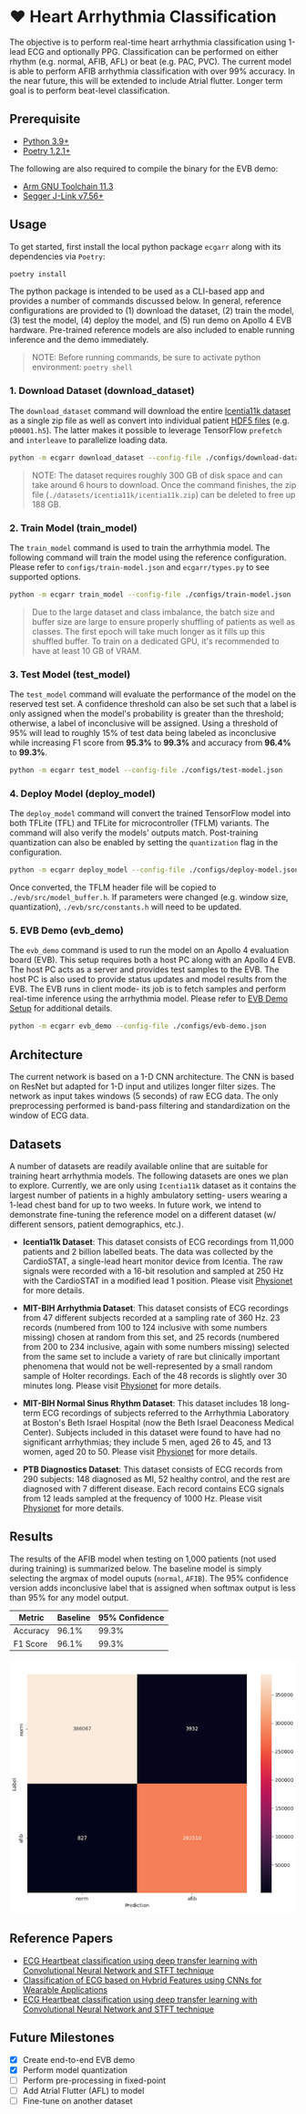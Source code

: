 # ♥️ Heart Arrhythmia Classification

The objective is to perform real-time heart arrhythmia classification using 1-lead ECG and optionally PPG. Classification can be performed on either rhythm (e.g. normal, AFIB, AFL) or beat (e.g. PAC, PVC). The current model is able to perform AFIB arrhythmia classification with over 99% accuracy. In the near future, this will be extended to include Atrial flutter. Longer term goal is to perform beat-level classification.

## Prerequisite

* [Python 3.9+](https://www.python.org)
* [Poetry 1.2.1+](https://python-poetry.org/docs/#installation)

The following are also required to compile the binary for the EVB demo:

* [Arm GNU Toolchain 11.3](https://developer.arm.com/downloads/-/arm-gnu-toolchain-downloads)
* [Segger J-Link v7.56+](https://www.segger.com/downloads/jlink/)

## Usage

To get started, first install the local python package `ecgarr` along with its dependencies via `Poetry`:

```bash
poetry install
```

The python package is intended to be used as a CLI-based app and provides a number of commands discussed below. In general, reference configurations are provided to (1) download the dataset, (2) train the model, (3) test the model, (4) deploy the model, and (5) run demo on Apollo 4 EVB hardware. Pre-trained reference models are also included to enable running inference and the demo immediately.

> NOTE: Before running commands, be sure to activate python environment: `poetry shell`

### 1. Download Dataset (download_dataset)

The `download_dataset` command will download the entire [Icentia11k dataset](https://physionet.org/content/icentia11k-continuous-ecg/1.0/) as a single zip file as well as convert into individual patient [HDF5 files](https://www.hdfgroup.org/solutions/hdf5/) (e.g. `p00001.h5`). The latter makes it possible to leverage TensorFlow `prefetch` and `interleave` to parallelize loading data.

```bash
python -m ecgarr download_dataset --config-file ./configs/download-dataset.json
```

> NOTE: The dataset requires roughly 300 GB of disk space and can take around 6 hours to download. Once the command finishes, the zip file (`./datasets/icentia11k/icentia11k.zip`) can be deleted to free up 188 GB.

### 2. Train Model (train_model)

The `train_model` command is used to train the arrhythmia model. The following command will train the model using the reference configuration. Please refer to `configs/train-model.json` and `ecgarr/types.py` to see supported options.

```bash
python -m ecgarr train_model --config-file ./configs/train-model.json
```

> Due to the large dataset and class imbalance, the batch size and buffer size are large to ensure properly shuffling of patients as well as classes. The first epoch will take much longer as it fills up this shuffled buffer. To train on a dedicated GPU, it's recommended to have at least 10 GB of VRAM.

### 3. Test Model (test_model)

The `test_model` command will evaluate the performance of the model on the reserved test set. A confidence threshold can also be set such that a label is only assigned when the model's probability is greater than the threshold; otherwise, a label of inconclusive will be assigned. Using a threshold of 95% will lead to roughly 15% of test data being labeled as inconclusive while increasing F1 score from __95.3%__ to __99.3%__ and accuracy from __96.4%__ to __99.3%__.

```bash
python -m ecgarr test_model --config-file ./configs/test-model.json
```

### 4. Deploy Model (deploy_model)

The `deploy_model` command will convert the trained TensorFlow model into both TFLite (TFL) and TFLite for microcontroller (TFLM) variants. The command will also verify the models' outputs match. Post-training quantization can also be enabled by setting the `quantization` flag in the configuration.

```bash
python -m ecgarr deploy_model --config-file ./configs/deploy-model.json
```

Once converted, the TFLM header file will be copied to `./evb/src/model_buffer.h`. If parameters were changed (e.g. window size, quantization), `./evb/src/constants.h` will need to be updated.

### 5. EVB Demo (evb_demo)

The `evb_demo` command is used to run the model on an Apollo 4 evaluation board (EVB). This setup requires both a host PC along with an Apollo 4 EVB. The host PC acts as a server and provides test samples to the EVB. The host PC is also used to provide status updates and model results from the EVB. The EVB runs in client mode- its job is to fetch samples and perform real-time inference using the arrhythmia model. Please refer to [EVB Demo Setup](./docs/evb_demo.md) for additional details.

```bash
python -m ecgarr evb_demo --config-file ./configs/evb-demo.json
```

## Architecture

The current network is based on a 1-D CNN architecture. The CNN is based on ResNet but adapted for 1-D input and utilizes longer filter sizes. The network as input takes windows (5 seconds) of raw ECG data. The only preprocessing performed is band-pass filtering and standardization on the window of ECG data.

## Datasets

A number of datasets are readily available online that are suitable for training heart arrhythmia models. The following datasets are ones we plan to explore. Currently, we are only using `Icentia11k` dataset as it contains the largest number of patients in a highly ambulatory setting- users wearing a 1-lead chest band for up to two weeks. In future work, we intend to demonstrate fine-tuning the reference model on a different dataset (w/ different sensors, patient demographics, etc.).

* __Icentia11k Dataset__: This dataset consists of ECG recordings from 11,000 patients and 2 billion labelled beats. The data was collected by the CardioSTAT, a single-lead heart monitor device from Icentia. The raw signals were recorded with a 16-bit resolution and sampled at 250 Hz with the CardioSTAT in a modified lead 1 position. Please visit [Physionet](https://physionet.org/content/icentia11k-continuous-ecg/1.0/) for more details.

* __MIT-BIH Arrhythmia Dataset__: This dataset consists of ECG recordings from 47 different subjects recorded at a sampling rate of 360 Hz. 23 records (numbered from 100 to 124 inclusive with some numbers missing) chosen at random from this set, and 25 records (numbered from 200 to 234 inclusive, again with some numbers missing) selected from the same set to include a variety of rare but clinically important phenomena that would not be well-represented by a small random sample of Holter recordings. Each of the 48 records is slightly over 30 minutes long. Please visit [Physionet](https://physionet.org/content/mitdb/1.0.0/) for more details.

* __MIT-BIH Normal Sinus Rhythm Dataset__: This dataset includes 18 long-term ECG recordings of subjects referred to the Arrhythmia Laboratory at Boston's Beth Israel Hospital (now the Beth Israel Deaconess Medical Center). Subjects included in this dataset were found to have had no significant arrhythmias; they include 5 men, aged 26 to 45, and 13 women, aged 20 to 50. Please visit [Physionet](https://physionet.org/content/nsrdb/1.0.0/) for more details.

* __PTB Diagnostics Dataset__: This dataset consists of ECG records from 290 subjects: 148 diagnosed as MI, 52 healthy control, and the rest are diagnosed with 7 different disease. Each record contains ECG signals from 12 leads sampled at the frequency of 1000 Hz. Please visit [Physionet](https://physionet.org/content/ptbdb/1.0.0/) for more details.

## Results

The results of the AFIB model when testing on 1,000 patients (not used during training) is summarized below. The baseline model is simply selecting the argmax of model ouputs (`normal`, `AFIB`). The 95% confidence version adds inconclusive label that is assigned when softmax output is less than 95% for any model output.

| Metric   | Baseline | 95% Confidence |
| -------- | -------- | -------------- |
| Accuracy | 96.1%    | 99.3%          |
| F1 Score | 96.1%    | 99.3%          |

![confusion-matrix-test](./docs/assets/confusion-matrix-test.png)

## Reference Papers

* [ECG Heartbeat classification using deep transfer learning with Convolutional Neural Network and STFT technique](https://arxiv.org/abs/2206.14200)
* [Classification of ECG based on Hybrid Features using CNNs for Wearable Applications](https://arxiv.org/pdf/2206.07648.pdf)
* [ECG Heartbeat classification using deep transfer learning with Convolutional Neural Network and STFT technique](https://arxiv.org/pdf/2206.14200.pdf)

## Future Milestones

* [x] Create end-to-end EVB demo
* [x] Perform model quantization
* [ ] Perform pre-processing in fixed-point
* [ ] Add Atrial Flutter (AFL) to model
* [ ] Fine-tune on another dataset
